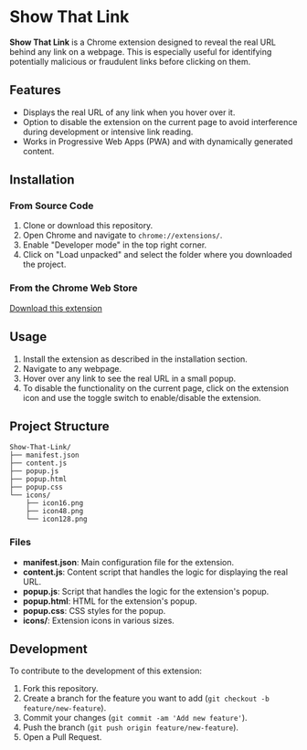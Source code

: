 # Show That Link

**Show That Link** is a Chrome extension designed to reveal the real URL behind any link on a webpage. This is especially useful for identifying potentially malicious or fraudulent links before clicking on them.

## Features

- Displays the real URL of any link when you hover over it.
- Option to disable the extension on the current page to avoid interference during development or intensive link reading.
- Works in Progressive Web Apps (PWA) and with dynamically generated content.

## Installation

### From Source Code

1. Clone or download this repository.
2. Open Chrome and navigate to `chrome://extensions/`.
3. Enable "Developer mode" in the top right corner.
4. Click on "Load unpacked" and select the folder where you downloaded the project.

### From the Chrome Web Store

[Download this extension](https://chromewebstore.google.com/detail/show-that-link/ihapnoabdilbmjicobokjkpanipkjimo)

## Usage

1. Install the extension as described in the installation section.
2. Navigate to any webpage.
3. Hover over any link to see the real URL in a small popup.
4. To disable the functionality on the current page, click on the extension icon and use the toggle switch to enable/disable the extension.

## Project Structure

```
Show-That-Link/
├── manifest.json
├── content.js
├── popup.js
├── popup.html
├── popup.css
└── icons/
    ├── icon16.png
    ├── icon48.png
    └── icon128.png
```

### Files

- **manifest.json**: Main configuration file for the extension.
- **content.js**: Content script that handles the logic for displaying the real URL.
- **popup.js**: Script that handles the logic for the extension's popup.
- **popup.html**: HTML for the extension's popup.
- **popup.css**: CSS styles for the popup.
- **icons/**: Extension icons in various sizes.

## Development

To contribute to the development of this extension:

1. Fork this repository.
2. Create a branch for the feature you want to add (`git checkout -b feature/new-feature`).
3. Commit your changes (`git commit -am 'Add new feature'`).
4. Push the branch (`git push origin feature/new-feature`).
5. Open a Pull Request.
